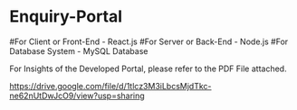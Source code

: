# Enquiry-Portal

#For Client or Front-End - React.js 
#For Server or Back-End - Node.js
#For Database System - MySQL Database

For Insights of the Developed Portal, please refer to the PDF File attached.

https://drive.google.com/file/d/1tlcz3M3iLbcsMjdTkc-ne62nUtDwJcO9/view?usp=sharing
